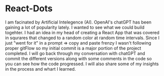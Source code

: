 # React-Dots

I am facinated by Artificial Intelegence (AI).  OpenAI's chatGPT has been gaining a lot of popularity lately.  I wanted to see what we could build togehter.  I had an idea in my head of creating a React App that was covered in squrares that changed to a random color at random time intervals.  Since I just "went for it" in a prompt => copy and paste frenzy I wasn't following proper gitFlow so my initial commit is a major portion of the project completed.  I will go back through my conversation with chatGPT and commit the different versions along with some comments in the code so you can see how the code progressed.  I will also share some of my insights in the process and whart I learned.